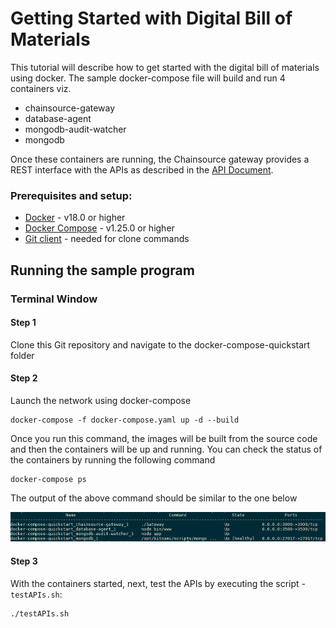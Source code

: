 # Getting Started with Digital Bill of Materials

This tutorial will describe how to get started with the digital bill of materials using docker. The sample docker-compose file will build and run 4 containers viz.

- chainsource-gateway
- database-agent
- mongodb-audit-watcher
- mongodb

Once these containers are running, the Chainsource gateway provides a REST interface with the APIs as described in the [API Document](API.md).

### Prerequisites and setup:

* [Docker](https://www.docker.com/products/overview) - v18.0 or higher
* [Docker Compose](https://docs.docker.com/compose/overview/) - v1.25.0 or higher
* [Git client](https://git-scm.com/downloads) - needed for clone commands

## Running the sample program

### Terminal Window

#### Step 1

Clone this Git repository and navigate to the docker-compose-quickstart folder

#### Step 2

Launch the network using docker-compose

```
docker-compose -f docker-compose.yaml up -d --build
```

Once you run this command, the images will be built from the source code and then the containers will be up and running. You can check the status of the containers by running the following command

```
docker-compose ps
```

The output of the above command should be similar to the one below

<p align="center">
  <img src="images/docker-ps.png">
</p>


#### Step 3

With the containers started, next, test the APIs by executing the script - `testAPIs.sh`:

```
./testAPIs.sh
```

## 